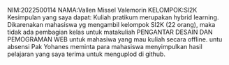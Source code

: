 NIM:2022500114
NAMA:Vallen Missel Valemorin
KELOMPOK:Sl2K
Kesimpulan yang saya dapat:
Kuliah pratikum merupakan hybrid learning.
Dikarenakan mahasiswa yg mengambil kelompok Sl2K (22 orang),
maka tidak ada pembagian kelas untuk matakuliah PENGANTAR DESAIN DAN PEMOGRAMAN WEB untuk mahasiwa yang mau kuliah secara offline.
untu absensi Pak Yohanes meminta para mahasiswa menyimpulkan hasil pelajaran yang saya terima untuk menguplod di github.

